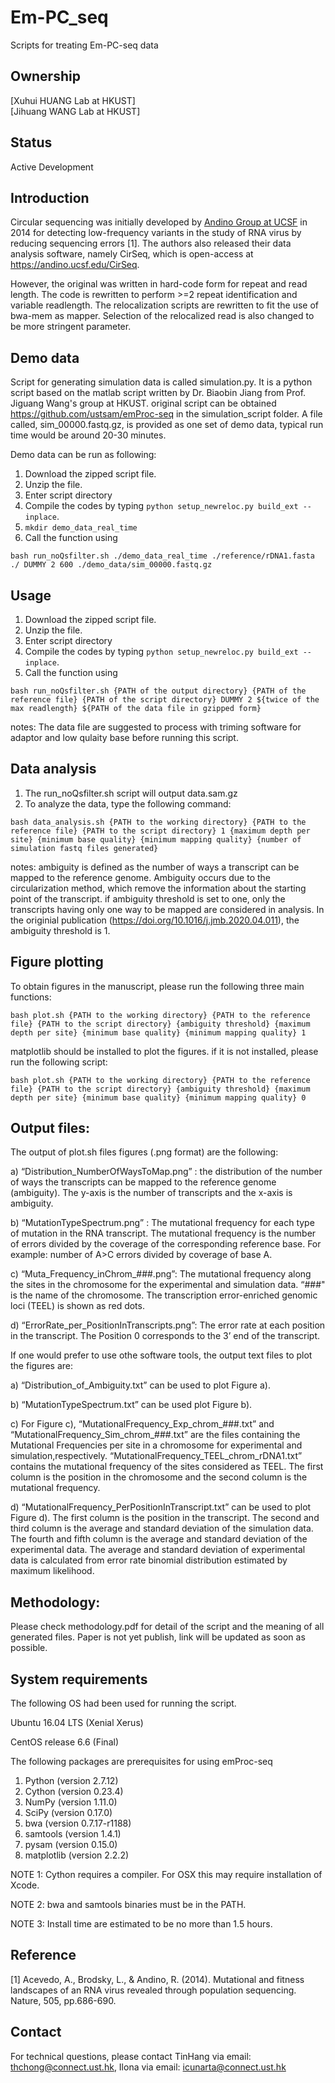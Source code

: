 # Em-PC_seq
Scripts for treating Em-PC-seq data

## Ownership
[Xuhui HUANG Lab at HKUST]  
[Jihuang WANG Lab at HKUST]

## Status
Active Development

## Introduction
Circular sequencing was initially developed by [Andino Group at UCSF](https://andino.ucsf.edu/) in 2014 for detecting low-frequency variants in the study of RNA virus by reducing sequencing errors [1]. The authors also released their data analysis software, namely CirSeq, which is open-access at https://andino.ucsf.edu/CirSeq.

However, the original was written in hard-code form for repeat and read length. The code is rewritten to perform >=2 repeat identification and variable readlength. The relocalization scripts are rewritten to fit the use of bwa-mem as mapper. Selection of the relocalized read is also changed to be more stringent parameter.

## Demo data

Script for generating simulation data is called simulation.py. It is a python script based on the matlab script written by Dr. Biaobin Jiang from Prof. Jiguang Wang's group at HKUST. original script can be obtained https://github.com/ustsam/emProc-seq in the simulation_script folder. A file called, sim_00000.fastq.gz, is provided as one set of demo data, typical run time would be around 20-30 minutes.

Demo data can be run as following:

1. Download the zipped script file.
2. Unzip the file.
3. Enter script directory
3. Compile the codes by typing `python setup_newreloc.py build_ext --inplace`.
4. `mkdir demo_data_real_time`
5. Call the function using 

`bash run_noQsfilter.sh ./demo_data_real_time ./reference/rDNA1.fasta ./ DUMMY 2 600 ./demo_data/sim_00000.fastq.gz `

## Usage
1. Download the zipped script file.
2. Unzip the file.
3. Enter script directory
3. Compile the codes by typing `python setup_newreloc.py build_ext --inplace`.
4. Call the function using 

`bash run_noQsfilter.sh {PATH of the output directory} {PATH of the reference file} {PATH of the script directory} DUMMY 2 ${twice of the max readlength} ${PATH of the data file in gzipped form}`

notes:
The data file are suggested to process with triming software for adaptor and low qulaity base before running this script.

## Data analysis
1. The run_noQsfilter.sh script will output data.sam.gz
2. To analyze the data, type the following command:

`bash data_analysis.sh {PATH to the working directory} {PATH to the reference file} {PATH to the script directory} 1 {maximum depth per site} {minimum base quality} {minimum mapping quality} {number of simulation fastq files generated}`

notes:
ambiguity is defined as the number of ways a transcript can be mapped to the reference genome. Ambiguity occurs due to the circularization method, which remove the information about the starting point of the transcript. if ambiguity threshold is set to one, only the transcripts having only one way to be mapped are considered in analysis. In the originial publication (https://doi.org/10.1016/j.jmb.2020.04.011), the ambiguity threshold is 1. 

## Figure plotting

To obtain figures in the manuscript, please run the following three main functions:

`bash plot.sh {PATH to the working directory} {PATH to the reference file} {PATH to the script directory} {ambiguity threshold} {maximum depth per site} {minimum base quality} {minimum mapping quality} 1 `

matplotlib should be installed to plot the figures. if it is not installed, please run the following script:

`bash plot.sh {PATH to the working directory} {PATH to the reference file} {PATH to the script directory} {ambiguity threshold} {maximum depth per site} {minimum base quality} {minimum mapping quality} 0 `

## Output files:
The output of plot.sh files figures (.png format) are the following:    

a)	“Distribution_NumberOfWaysToMap.png” : the distribution of the number of ways the transcripts can be mapped to the reference genome (ambiguity). The y-axis is the number of transcripts and the x-axis is ambiguity.

b)	“MutationTypeSpectrum.png” : The mutational frequency for each type of mutation  in the RNA transcript. The mutational frequency is the number of errors divided by the coverage of the corresponding reference base. For example: number of A>C errors divided by coverage of base A.

c)	“Muta_Frequency_inChrom_###.png”: The mutational frequency along the sites in the chromosome for the experimental and simulation data. “###" is the name of the chromosome. The transcription error-enriched genomic loci (TEEL) is shown as red dots.

d)	“ErrorRate_per_PositionInTranscripts.png”: The error rate at each position in the transcript. The Position 0 corresponds to the 3’ end of the transcript.

If one would prefer to use othe software tools, the output text files to plot the figures are:

a)	“Distribution_of_Ambiguity.txt” can be used to plot Figure a).

b)	“MutationTypeSpectrum.txt” can be used plot Figure b). 

c)	For Figure c), “MutationalFrequency_Exp_chrom_###.txt” and “MutationalFrequency_Sim_chrom_###.txt” are the files containing the Mutational Frequencies per site in a chromosome for experimental and simulation,respectively. “MutationalFrequency_TEEL_chrom_rDNA1.txt” contains the mutational frequency of the sites considered as TEEL. The first column is the position in the chromosome and the second column is the mutational frequency. 

d)	“MutationalFrequency_PerPositionInTranscript.txt” can be used to plot Figure d). The first column is the position in the transcript. The second and third column is the average and standard deviation of the simulation data. The fourth and fifth column is the average and standard deviation of the experimental data. The average and standard deviation of experimental data is calculated from error rate binomial distribution estimated by maximum likelihood.

## Methodology:

Please check methodology.pdf for detail of the script and the meaning of all generated files. Paper is not yet publish, link will be updated as soon as possible.

## System requirements

The following OS had been used for running the script.

Ubuntu 16.04 LTS (Xenial Xerus)

CentOS release 6.6 (Final)


The following packages are prerequisites for using emProc-seq

1. Python (version 2.7.12)    
2. Cython (version 0.23.4)   
3. NumPy (version 1.11.0)     
4. SciPy (version 0.17.0)    
5. bwa (version 0.7.17-r1188)   
6. samtools (version 1.4.1)
7. pysam (version 0.15.0)
8. matplotlib (version 2.2.2)

NOTE 1: Cython requires a compiler. For OSX this may require installation of Xcode.

NOTE 2: bwa and samtools binaries must be in the PATH.

NOTE 3: Install time are estimated to be no more than 1.5 hours.


## Reference
[1] Acevedo, A., Brodsky, L., & Andino, R. (2014). Mutational and fitness landscapes of an RNA virus revealed through population sequencing. Nature, 505, pp.686-690.

## Contact
For technical questions, please contact TinHang via email: thchong@connect.ust.hk, Ilona via email: icunarta@connect.ust.hk


